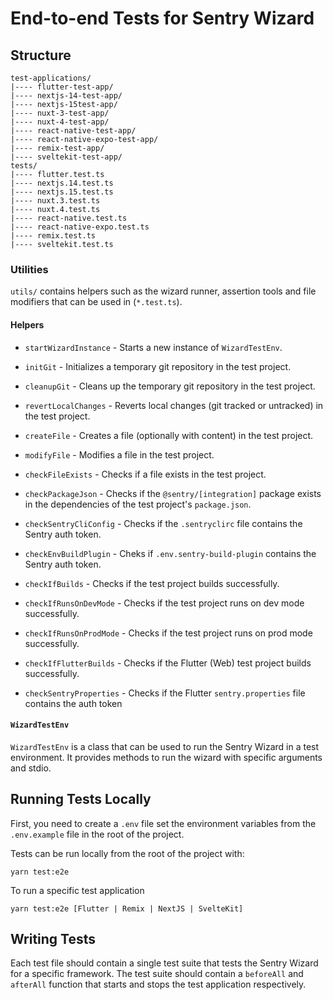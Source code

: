 # End-to-end Tests for Sentry Wizard

## Structure

```
test-applications/
|---- flutter-test-app/
|---- nextjs-14-test-app/
|---- nextjs-15test-app/
|---- nuxt-3-test-app/
|---- nuxt-4-test-app/
|---- react-native-test-app/
|---- react-native-expo-test-app/
|---- remix-test-app/
|---- sveltekit-test-app/
tests/
|---- flutter.test.ts
|---- nextjs.14.test.ts
|---- nextjs.15.test.ts
|---- nuxt.3.test.ts
|---- nuxt.4.test.ts
|---- react-native.test.ts
|---- react-native-expo.test.ts
|---- remix.test.ts
|---- sveltekit.test.ts
```

### Utilities

`utils/` contains helpers such as the wizard runner, assertion tools and file modifiers that can be used in (`*.test.ts`).

#### Helpers

- `startWizardInstance` - Starts a new instance of `WizardTestEnv`.

- `initGit` - Initializes a temporary git repository in the test project.
- `cleanupGit` - Cleans up the temporary git repository in the test project.
- `revertLocalChanges` - Reverts local changes (git tracked or untracked) in the test project.

- `createFile` - Creates a file (optionally with content) in the test project.
- `modifyFile` - Modifies a file in the test project.

- `checkFileExists` - Checks if a file exists in the test project.
- `checkPackageJson` - Checks if the `@sentry/[integration]` package exists in the dependencies of the test project's `package.json`.
- `checkSentryCliConfig` - Checks if the `.sentryclirc` file contains the Sentry auth token.
- `checkEnvBuildPlugin` - Cheks if `.env.sentry-build-plugin` contains the Sentry auth token.

- `checkIfBuilds` - Checks if the test project builds successfully.
- `checkIfRunsOnDevMode` - Checks if the test project runs on dev mode successfully.
- `checkIfRunsOnProdMode` - Checks if the test project runs on prod mode successfully.

- `checkIfFlutterBuilds` - Checks if the Flutter (Web) test project builds successfully.
- `checkSentryProperties` - Checks if the Flutter `sentry.properties` file contains the auth token

#### `WizardTestEnv`

`WizardTestEnv` is a class that can be used to run the Sentry Wizard in a test environment. It provides methods to run the wizard with specific arguments and stdio.

## Running Tests Locally

First, you need to create a `.env` file set the environment variables from the `.env.example` file in the root of the project.

Tests can be run locally from the root of the project with:

`yarn test:e2e`

To run a specific test application

`yarn test:e2e [Flutter | Remix | NextJS | SvelteKit]`

## Writing Tests

Each test file should contain a single test suite that tests the Sentry Wizard for a specific framework. The test suite should contain a `beforeAll` and `afterAll` function that starts and stops the test application respectively.
